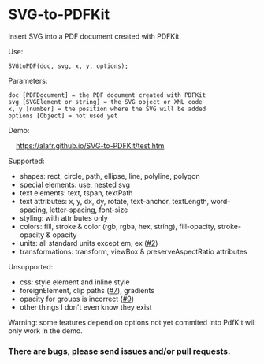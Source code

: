 # SVG-to-PDFKit
Insert SVG into a PDF document created with PDFKit.

Use:

    SVGtoPDF(doc, svg, x, y, options);

Parameters:

    doc [PDFDocument] = the PDF document created with PDFKit
    svg [SVGElement or string] = the SVG object or XML code
    x, y [number] = the position where the SVG will be added
    options [Object] = not used yet

Demo:

&nbsp; &nbsp; <a href="https://alafr.github.io/SVG-to-PDFKit/test.htm" target="_blank">https://alafr.github.io/SVG-to-PDFKit/test.htm</a>

Supported:
 - shapes: rect, circle, path, ellipse, line, polyline, polygon
 - special elements: use, nested svg
 - text elements: text, tspan, textPath
 - text attributes: x, y, dx, dy, rotate, text-anchor, textLength, word-spacing, letter-spacing, font-size
 - styling: with attributes only
 - colors: fill, stroke & color (rgb, rgba, hex, string), fill-opacity, stroke-opacity & opacity
 - units: all standard units except em, ex (<a href="https://github.com/alafr/SVG-to-PDFKit/issues/2">#2</a>)
 - transformations: transform, viewBox & preserveAspectRatio attributes

Unsupported:
 - css: style element and inline style
 - foreignElement, clip paths (<a href="https://github.com/alafr/SVG-to-PDFKit/issues/7">#7</a>), gradients
 - opacity for groups is incorrect (<a href="https://github.com/alafr/SVG-to-PDFKit/issues/9">#9</a>)
 - other things I don't even know they exist

Warning: some features depend on options not yet commited into PdfKit will only work in the demo.

### There are bugs, please send issues and/or pull requests.
